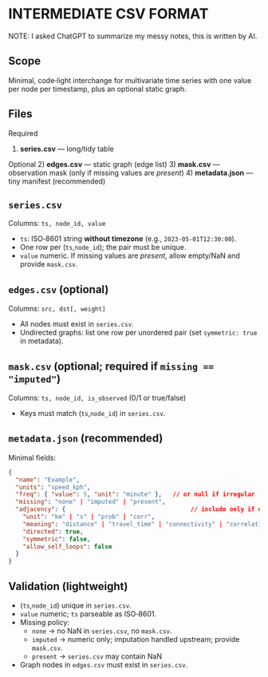 INTERMEDIATE CSV FORMAT
================================
NOTE: I asked ChatGPT to summarize my messy notes, this is written by AI.

Scope
-----
Minimal, code‑light interchange for multivariate time series with one value per node per timestamp, plus an optional static graph.

Files
-----
Required
1) **series.csv** — long/tidy table

Optional
2) **edges.csv** — static graph (edge list)
3) **mask.csv** — observation mask (only if missing values are *present*)
4) **metadata.json** — tiny manifest (recommended)

`series.csv`
-----------
Columns: `ts, node_id, value`
- `ts`: ISO‑8601 string **without timezone** (e.g., `2023-05-01T12:30:00`).
- One row per (`ts`,`node_id`); the pair must be unique.
- `value` numeric. If missing values are *present*, allow empty/NaN and provide `mask.csv`.

`edges.csv` (optional)
----------------------
Columns: `src, dst[, weight]`
- All nodes must exist in `series.csv`.
- Undirected graphs: list one row per unordered pair (set `symmetric: true` in metadata).

`mask.csv` (optional; required if `missing == "imputed"`)
---------------------------------------------------------
Columns: `ts, node_id, is_observed` (0/1 or true/false)
- Keys must match (`ts`,`node_id`) in `series.csv`.

`metadata.json` (recommended)
----------------------------
Minimal fields:
```json
{
  "name": "Example",
  "units": "speed_kph",
  "freq": { "value": 5, "unit": "minute" },   // or null if irregular
  "missing": "none" | "imputed" | "present",
  "adjacency": {                                   // include only if edges.csv exists
    "unit": "km" | "s" | "prob" | "corr",
    "meaning": "distance" | "travel_time" | "connectivity" | "correlation",
    "directed": true,
    "symmetric": false,
    "allow_self_loops": false
  }
}
```

Validation (lightweight)
------------------------
- (`ts`,`node_id`) unique in `series.csv`.
- `value` numeric; `ts` parseable as ISO‑8601.
- Missing policy:
  - `none` → no NaN in `series.csv`, no `mask.csv`.
  - `imputed` → numeric only; imputation handled upstream; provide `mask.csv`.
  - `present` → `series.csv` may contain NaN
- Graph nodes in `edges.csv` must exist in `series.csv`.
